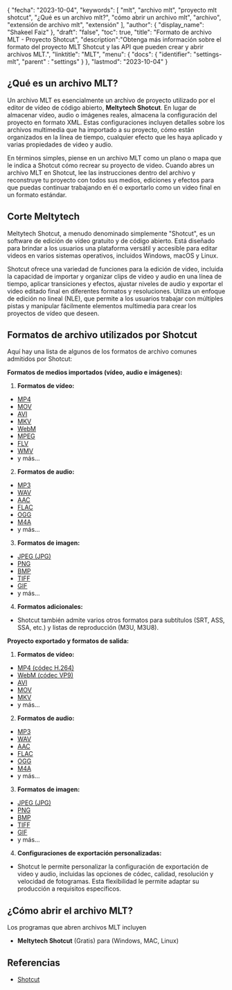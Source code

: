 {
"fecha": "2023-10-04",
  "keywords": [
"mlt",
"archivo mlt",
"proyecto mlt shotcut",
"¿Qué es un archivo mlt?",
"cómo abrir un archivo mlt",
"archivo",
"extensión de archivo mlt",
"extensión"
],
  "author": {
"display_name": "Shakeel Faiz"
},
"draft": "false",
"toc": true,
"title": "Formato de archivo MLT - Proyecto Shotcut",
  "description":"Obtenga más información sobre el formato del proyecto MLT Shotcut y las API que pueden crear y abrir archivos MLT.",
"linktitle": "MLT",
  "menu": {
    "docs": {
      "identifier": "settings-mlt",
"parent" : "settings"
}
},
"lastmod": "2023-10-04"
}

## ¿Qué es un archivo MLT?

Un archivo MLT es esencialmente un archivo de proyecto utilizado por el editor de vídeo de código abierto, **Meltytech Shotcut**. En lugar de almacenar vídeo, audio o imágenes reales, almacena la configuración del proyecto en formato XML. Estas configuraciones incluyen detalles sobre los archivos multimedia que ha importado a su proyecto, cómo están organizados en la línea de tiempo, cualquier efecto que les haya aplicado y varias propiedades de video y audio.

En términos simples, piense en un archivo MLT como un plano o mapa que le indica a Shotcut cómo recrear su proyecto de video. Cuando abres un archivo MLT en Shotcut, lee las instrucciones dentro del archivo y reconstruye tu proyecto con todos sus medios, ediciones y efectos para que puedas continuar trabajando en él o exportarlo como un video final en un formato estándar.

## Corte Meltytech

Meltytech Shotcut, a menudo denominado simplemente "Shotcut", es un software de edición de vídeo gratuito y de código abierto. Está diseñado para brindar a los usuarios una plataforma versátil y accesible para editar videos en varios sistemas operativos, incluidos Windows, macOS y Linux.

Shotcut ofrece una variedad de funciones para la edición de video, incluida la capacidad de importar y organizar clips de video y audio en una línea de tiempo, aplicar transiciones y efectos, ajustar niveles de audio y exportar el video editado final en diferentes formatos y resoluciones. Utiliza un enfoque de edición no lineal (NLE), que permite a los usuarios trabajar con múltiples pistas y manipular fácilmente elementos multimedia para crear los proyectos de vídeo que deseen.

## Formatos de archivo utilizados por Shotcut

Aquí hay una lista de algunos de los formatos de archivo comunes admitidos por Shotcut:

**Formatos de medios importados (vídeo, audio e imágenes):**

1. **Formatos de vídeo:**
    








- [MP4](/es/vídeo/mp4/)
- [MOV](/es/vídeo/mov/)
- [AVI](/es/vídeo/avi/)
- [MKV](/es/vídeo/mkv/)
- [WebM](/es/vídeo/webm/)
- [MPEG](/es/vídeo/mpeg/)
- [FLV](/es/vídeo/flv/)
- [WMV](/es/vídeo/wmv/)
- y más...
2. **Formatos de audio:**
    








- [MP3](/es/audio/mp3/)
- [WAV](/es/audio/wav/)
- [AAC](/es/audio/aac/)
- [FLAC](/es/audio/flac/)
- [OGG](/es/audio/ogg/)
- [M4A](/es/audio/m4a/)
- y más...
3. **Formatos de imagen:**
    








- [JPEG (JPG)](/es/imagen/jpeg/)
- [PNG](/es/imagen/png/)
- [BMP](/es/imagen/bmp/)
- [TIFF](/es/imagen/tiff/)
- [GIF](/es/imagen/gif/)
- y más...
4. **Formatos adicionales:**
    








- Shotcut también admite varios otros formatos para subtítulos (SRT, ASS, SSA, etc.) y listas de reproducción (M3U, M3U8).

**Proyecto exportado y formatos de salida:**

1. **Formatos de vídeo:**
    








- [MP4 (códec H.264)](/es/video/mp4/)
- [WebM (códec VP9)](/es/video/webm/)
- [AVI](/es/vídeo/avi/)
- [MOV](/es/vídeo/mov/)
- [MKV](/es/vídeo/mkv/)
- y más...
2. **Formatos de audio:**
    








- [MP3](/es/audio/mp3/)
- [WAV](/es/audio/wav/)
- [AAC](/es/audio/aac/)
- [FLAC](/es/audio/flac/)
- [OGG](/es/audio/ogg/)
- [M4A](/es/audio/m4a/)
- y más...
3. **Formatos de imagen:**
    








- [JPEG (JPG)](/es/imagen/jpeg/)
- [PNG](/es/imagen/png/)
- [BMP](/es/imagen/bmp/)
- [TIFF](/es/imagen/tiff/)
- [GIF](/es/imagen/gif/)
- y más...
4. **Configuraciones de exportación personalizadas:**
    








- Shotcut le permite personalizar la configuración de exportación de video y audio, incluidas las opciones de códec, calidad, resolución y velocidad de fotogramas. Esta flexibilidad le permite adaptar su producción a requisitos específicos.

## ¿Cómo abrir el archivo MLT?

Los programas que abren archivos MLT incluyen

- **Meltytech Shotcut** (Gratis) para (Windows, MAC, Linux)

## Referencias
* [Shotcut](https://en.wikipedia.org/wiki/Shotcut)
